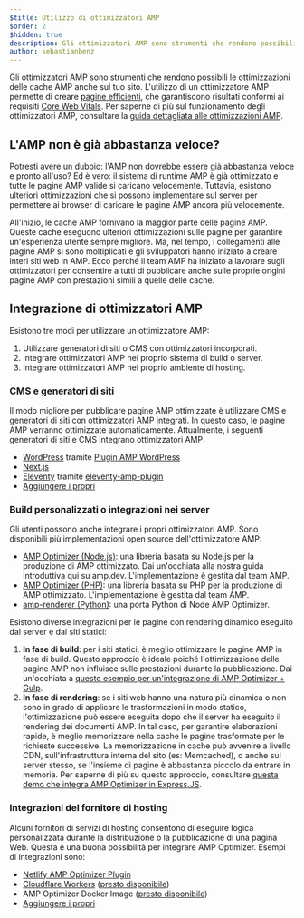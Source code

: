 ```yaml
---
$title: Utilizzo di ottimizzatori AMP
$order: 2
$hidden: true
description: Gli ottimizzatori AMP sono strumenti che rendono possibili le ottimizzazioni delle cache AMP anche sul tuo sito. L'utilizzo di un ottimizzatore AMP permette di creare  pagine efficienti, che garantiscono risultati conformi ai requisiti Core Web Vitals. Questa guida spiega come utilizzare al meglio un ottimizzatore AMP per migliorare le proprie pagine AMP.
author: sebastianbenz
---
```


Gli ottimizzatori AMP sono strumenti che rendono possibili le ottimizzazioni delle cache AMP anche sul tuo sito. L'utilizzo di un ottimizzatore AMP permette di creare [pagine efficienti](https://developers.google.com/search/docs/guides/page-experience), che garantiscono risultati conformi ai requisiti [Core Web Vitals](https://developers.google.com/search/docs/guides/page-experience). Per saperne di più sul funzionamento degli ottimizzatori AMP, consultare la [guida dettagliata alle ottimizzazioni AMP](explainer.md).

## L'AMP non è già abbastanza veloce?

Potresti avere un dubbio: l'AMP non dovrebbe essere già abbastanza veloce e pronto all'uso? Ed è vero: il sistema di runtime AMP è già ottimizzato e tutte le pagine AMP valide si caricano velocemente. Tuttavia, esistono ulteriori ottimizzazioni che si possono implementare sul server per permettere ai browser di caricare le pagine AMP ancora più velocemente.

All'inizio, le cache AMP fornivano la maggior parte delle pagine AMP. Queste cache eseguono ulteriori ottimizzazioni sulle pagine per garantire un'esperienza utente sempre migliore. Ma, nel tempo, i collegamenti alle pagine AMP si sono moltiplicati e gli sviluppatori hanno iniziato a creare interi siti web in AMP. Ecco perché il team AMP ha iniziato a lavorare sugli ottimizzatori per consentire a tutti di pubblicare anche sulle proprie origini pagine AMP con prestazioni simili a quelle delle cache.

## Integrazione di ottimizzatori AMP

Esistono tre modi per utilizzare un ottimizzatore AMP:

1. Utilizzare generatori di siti o CMS con ottimizzatori incorporati.
2. Integrare ottimizzatori AMP nel proprio sistema di build o server.
3. Integrare ottimizzatori AMP nel proprio ambiente di hosting.

### CMS e generatori di siti

Il modo migliore per pubblicare pagine AMP ottimizzate è utilizzare CMS e generatori di siti con ottimizzatori AMP integrati. In questo caso, le pagine AMP verranno ottimizzate automaticamente. Attualmente, i seguenti generatori di siti e CMS integrano ottimizzatori AMP:

- [WordPress](https://wordpress.org/) tramite [Plugin AMP WordPress](https://wordpress.org/plugins/amp/)
- [Next.js](https://nextjs.org/docs/api-reference/next/amp)
- [Eleventy](https://www.11ty.dev/) tramite [eleventy-amp-plugin](https://blog.amp.dev/2020/07/28/introducing-the-eleventy-amp-plugin/)
- [Aggiungere i propri](https://github.com/ampproject/amp.dev/issues/new?assignees=&labels=Category%3A+Content%2C+Status%3A+Pending+Triage&template=content.md&title=)

### Build personalizzati o integrazioni nei server

Gli utenti possono anche integrare i propri ottimizzatori AMP. Sono disponibili più implementazioni open source dell'ottimizzatore AMP:

- [AMP Optimizer (Node.js)](node-amp-optimizer.md): una libreria basata su Node.js per la produzione di AMP ottimizzato. Dai un'occhiata alla nostra guida introduttiva qui su amp.dev. L'implementazione è gestita dal team AMP.
- [AMP Optimizer (PHP)](https://github.com/ampproject/amp-wp/tree/develop/lib/optimizer): una libreria basata su PHP per la produzione di AMP ottimizzato. L'implementazione è gestita dal team AMP.
- [amp-renderer (Python)](https://github.com/chasefinch/amp-renderer): una porta Python di Node AMP Optimizer.

Esistono diverse integrazioni per le pagine con rendering dinamico eseguito dal server e dai siti statici:

1. **In fase di build**: per i siti statici, è meglio ottimizzare le pagine AMP in fase di build. Questo approccio è ideale poiché l'ottimizzazione delle pagine AMP non influisce sulle prestazioni durante la pubblicazione. Dai un'occhiata a [questo esempio per un'integrazione di AMP Optimizer + Gulp](https://github.com/ampproject/amp-toolbox/tree/main/packages/optimizer/demo/gulp).
2. **In fase di rendering**: se i siti web hanno una natura più dinamica o non sono in grado di applicare le trasformazioni in modo statico, l'ottimizzazione può essere eseguita dopo che il server ha eseguito il rendering dei documenti AMP. In tal caso, per garantire elaborazioni rapide, è meglio memorizzare nella cache le pagine trasformate per le richieste successive. La memorizzazione in cache può avvenire a livello CDN, sull'infrastruttura interna del sito (es: Memcached), o anche sul server stesso, se l'insieme di pagine è abbastanza piccolo da entrare in memoria. Per saperne di più su questo approccio, consultare [questa demo che integra AMP Optimizer in Express.JS](https://github.com/ampproject/amp-toolbox/tree/main/packages/optimizer/demo/express).

### Integrazioni del fornitore di hosting

Alcuni fornitori di servizi di hosting consentono di eseguire logica personalizzata durante la distribuzione o la pubblicazione di una pagina Web. Questa è una buona possibilità per integrare AMP Optimizer. Esempi di integrazioni sono:

- [Netlify AMP Optimizer Plugin](https://github.com/martinbean/netlify-plugin-amp-server-side-rendering#amp-server-side-rendering-netlify-plugin)
- [Cloudflare Workers](https://workers.cloudflare.com/) ([presto disponibile](https://github.com/ampproject/amp-toolbox/issues/878))
- AMP Optimizer Docker Image ([presto disponibile](https://github.com/ampproject/amp-toolbox/issues/879))
- [Aggiungere i propri](https://github.com/ampproject/amp.dev/issues/new?assignees=&labels=Category%3A+Content%2C+Status%3A+Pending+Triage&template=content.md&title=)
